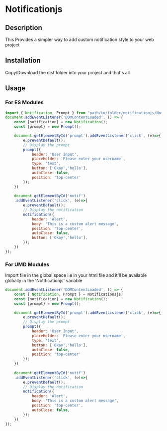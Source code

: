# Notificationjs

## Description
This Provides a simpler way to add custom notification style to your web project

## Installation
Copy/Download the dist folder into your project and that's all

## Usage
### For ES Modules
```Javascript
import { Notification, Prompt } from "path/to/folder/notificationjs/Notificationjs.esm.js";
document.addEventListener('DOMContentLoaded', () => {
    const {notification} = new Notification();
    const {prompt} = new Prompt();

    document.getElementById('prompt').addEventListener('click', (e)=>{
        e.preventDefault();
        // Display the prompt
        prompt({
            header: 'User Input',
            placeHolder: 'Please enter your username',
            type: 'text',
            button: ['Okay','hello'],
            autoClose: false,
            position: 'top-center'
        });
    })
    
    document.getElementById('notif')
    .addEventListener('click', (e)=>{
        e.preventDefault();
        // Display the notification
        notification({
            header: 'Alert',
            body: 'This is a custom alert message',
            position: 'top-center',
            autoClose: false,
            button: ['Okay','hello'],
        });
    })  
});
```
### For UMD Modules
Import file in the global space i.e in your html file and it'll be available globally in the 'Notificationjs' variable
```Javascript
document.addEventListener('DOMContentLoaded', () => {
    const { Notification, Prompt } = Notificationsjs;
    const {notification} = new Notification();
    const {prompt} = new Prompt();

    document.getElementById('prompt').addEventListener('click', (e)=>{
        e.preventDefault();
        // Display the prompt
        prompt({
            header: 'User Input',
            placeHolder: 'Please enter your username',
            type: 'text',
            button: ['Okay','hello'],
            autoClose: false,
            position: 'top-center'
        });
    })
    
    document.getElementById('notif')
    .addEventListener('click', (e)=>{
        e.preventDefault();
        // Display the notification
        notification({
            header: 'Alert',
            body: 'This is a custom alert message',
            position: 'top-center',
            autoClose: false,
        });
    })
});
```
